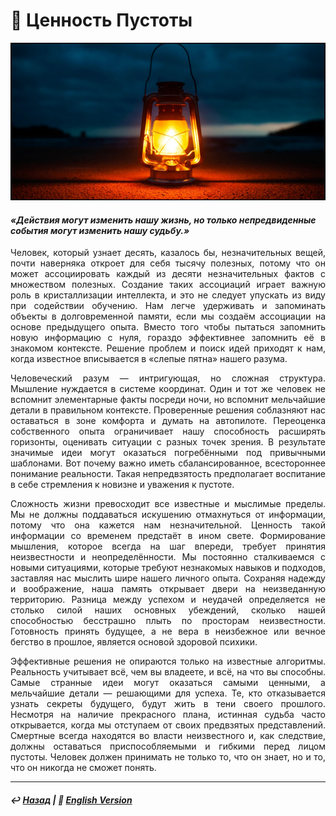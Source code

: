 # 🌃 Ценность Пустоты

![Ценность Пустоты](image.png)

#### <i>«Действия могут изменить нашу жизнь, но только непредвиденные события могут изменить нашу судьбу.»</i>

<p align="justify">Человек, который узнает десять, казалось бы, незначительных вещей, почти наверняка откроет для себя тысячу полезных, потому что он может ассоциировать каждый из десяти незначительных фактов с множеством полезных. Создание таких ассоциаций играет важную роль в кристаллизации интеллекта, и это не следует упускать из виду при содействии обучению. Нам легче удерживать и запоминать объекты в долговременной памяти, если мы создаём ассоциации на основе предыдущего опыта. Вместо того чтобы пытаться запомнить новую информацию с нуля, гораздо эффективнее запомнить её в знакомом контексте. Решение проблем и поиск идей приходят к нам, когда известное вписывается в «слепые пятна» нашего разума.</p>

<p align="justify">Человеческий разум — интригующая, но сложная структура. Мышление нуждается в системе координат. Один и тот же человек не вспомнит элементарные факты посреди ночи, но вспомнит мельчайшие детали в правильном контексте. Проверенные решения соблазняют нас оставаться в зоне комфорта и думать на автопилоте. Переоценка собственного опыта ограничивает нашу способность расширять горизонты, оценивать ситуации с разных точек зрения. В результате значимые идеи могут оказаться погребёнными под привычными шаблонами. Вот почему важно иметь сбалансированное, всестороннее понимание реальности. Такая непредвзятость предполагает воспитание в себе стремления к новизне и уважения к пустоте.</p>

<p align="justify">Сложность жизни превосходит все известные и мыслимые пределы. Мы не должны поддаваться искушению отмахнуться от информации, потому что она кажется нам незначительной. Ценность такой информации со временем предстаёт в ином свете. Формирование мышления, которое всегда на шаг впереди, требует принятия неизвестности и неопределённости. Мы постоянно сталкиваемся с новыми ситуациями, которые требуют незнакомых навыков и подходов, заставляя нас мыслить шире нашего личного опыта. Сохраняя надежду и воображение, наша память открывает двери на неизведанную территорию. Разница между успехом и неудачей определяется не столько силой наших основных убеждений, сколько нашей способностью бесстрашно плыть по просторам неизвестности. Готовность принять будущее, а не вера в неизбежное или вечное бегство в прошлое, является основой здоровой психики.</p>

<p align="justify">Эффективные решения не опираются только на известные алгоритмы. Реальность учитывает всё, чем вы владеете, и всё, на что вы способны. Самые странные идеи могут оказаться самыми ценными, а мельчайшие детали — решающими для успеха. Те, кто отказывается узнать секреты будущего, будут жить в тени своего прошлого. Несмотря на наличие прекрасного плана, истинная судьба часто открывается, когда мы отступаем от своих предвзятых представлений. Смертные всегда находятся во власти неизвестного и, как следствие, должны оставаться приспособляемыми и гибкими перед лицом пустоты. Человек должен принимать не только то, что он знает, но и то, что он никогда не сможет понять.</p>

***

##### ↩️ [Назад](https://rozephyros.github.io/index-2.html) | 🗽 [English Version](english.md)
